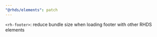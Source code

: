 ```yaml
---
"@rhds/elements": patch
---
```


`<rh-footer>`: reduce bundle size when loading footer with other RHDS elements
